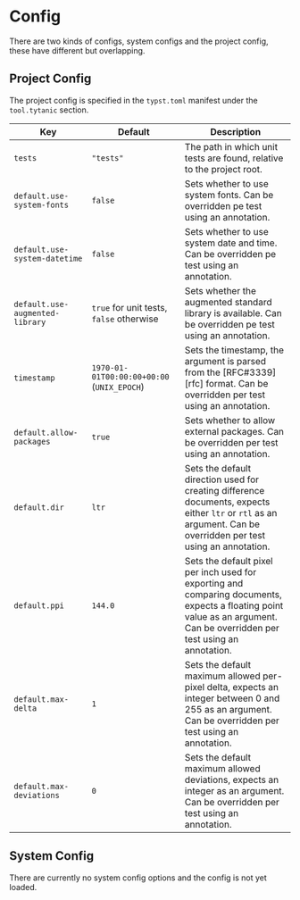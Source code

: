 # Config
There are two kinds of configs, system configs and the project config, these have different but overlapping.

## Project Config
The project config is specified in the `typst.toml` manifest under the `tool.tytanic` section.

|Key|Default|Description|
|---|---|---|
|`tests`|`"tests"`|The path in which unit tests are found, relative to the project root.|
|`default.use-system-fonts`|`false`|Sets whether to use system fonts. Can be overridden pe test using an annotation.|
|`default.use-system-datetime`|`false`|Sets whether to use system date and time. Can be overridden pe test using an annotation.|
|`default.use-augmented-library`|`true` for unit tests, `false` otherwise|Sets whether the augmented standard library is available. Can be overridden pe test using an annotation.|
|`timestamp`|`1970-01-01T00:00:00+00:00` (`UNIX_EPOCH`)|Sets the timestamp, the argument is parsed from the [RFC#3339][rfc] format. Can be overridden per test using an annotation.|
|`default.allow-packages`|`true`|Sets whether to allow external packages. Can be overridden per test using an annotation.|
|`default.dir`|`ltr`|Sets the default direction used for creating difference documents, expects either `ltr` or `rtl` as an argument. Can be overridden per test using an annotation.|
|`default.ppi`|`144.0`|Sets the default pixel per inch used for exporting and comparing documents, expects a floating point value as an argument. Can be overridden per test using an annotation.|
|`default.max-delta`|`1`|Sets the default maximum allowed per-pixel delta, expects an integer between 0 and 255 as an argument. Can be overridden per test using an annotation.|
|`default.max-deviations`|`0`|Sets the default maximum allowed deviations, expects an integer as an argument. Can be overridden per test using an annotation.|

## System Config
There are currently no system config options and the config is not yet loaded.
